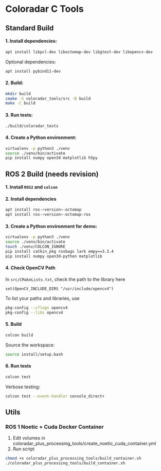 # Coloradar C Tools

## Standard Build

#### 1. Install dependencies:
```bash
apt install libpcl-dev liboctomap-dev libgtest-dev libopencv-dev
```
Optional dependencies:
```bash
apt install pybind11-dev
```

#### 2. Build:
```bash
mkdir build
cmake -S coloradar_tools/src -B build
make -C build
```

#### 3. Run tests:
```bash
./build/coloradar_tests
```

#### 4. Create a Python environment:
```bash
virtualenv -p python3 ./venv
source ./venv/bin/activate
pip install numpy open3d matplotlib h5py
```

## ROS 2 Build (needs revision)
#### 1. Install `ROS2` and `colcon`

#### 2. Install dependencies
```bash
apt install ros-<version>-octomap
apt install ros-<version>-octomap-ros
```

#### 3. Create a Python environment for demo:
```bash
virtualenv -p python3 ./venv
source ./venv/bin/activate
touch ./venv/COLCON_IGNORE 
pip install catkin_pkg rosbags lark empy==3.3.4
pip install numpy open3d-python matplotlib
```

#### 4. Check OpenCV Path
In `src/CMakeLists.txt`, check the path to the library here
```text
set(OpenCV_INCLUDE_DIRS "/usr/include/opencv4")
```

To list your paths and libraries, use
```bash
pkg-config --cflags opencv4
pkg-config --libs opencv4
```

#### 5. Build
```bash
colcon build
```
Source the workspace:
```bash
source install/setup.bash
```

#### 6. Run tests
```bash
colcon test
```
Verbose testing:
```bash
colcon test --event-handler console_direct+
```

## Utils

### ROS 1 Noetic + Cuda Docker Container
1. Edit volumes in coloradar_plus_processing_tools/create_noetic_cuda_container.yml
2. Run script
```bash
chmod +x coloradar_plus_processing_tools/build_container.sh
./coloradar_plus_processing_tools/build_container.sh
```

